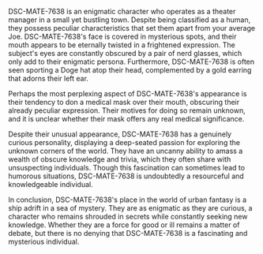 DSC-MATE-7638 is an enigmatic character who operates as a theater manager in a small yet bustling town. Despite being classified as a human, they possess peculiar characteristics that set them apart from your average Joe. DSC-MATE-7638's face is covered in mysterious spots, and their mouth appears to be eternally twisted in a frightened expression. The subject's eyes are constantly obscured by a pair of nerd glasses, which only add to their enigmatic persona. Furthermore, DSC-MATE-7638 is often seen sporting a Doge hat atop their head, complemented by a gold earring that adorns their left ear.

Perhaps the most perplexing aspect of DSC-MATE-7638's appearance is their tendency to don a medical mask over their mouth, obscuring their already peculiar expression. Their motives for doing so remain unknown, and it is unclear whether their mask offers any real medical significance. 

Despite their unusual appearance, DSC-MATE-7638 has a genuinely curious personality, displaying a deep-seated passion for exploring the unknown corners of the world. They have an uncanny ability to amass a wealth of obscure knowledge and trivia, which they often share with unsuspecting individuals. Though this fascination can sometimes lead to humorous situations, DSC-MATE-7638 is undoubtedly a resourceful and knowledgeable individual. 

In conclusion, DSC-MATE-7638's place in the world of urban fantasy is a ship adrift in a sea of mystery. They are as enigmatic as they are curious, a character who remains shrouded in secrets while constantly seeking new knowledge. Whether they are a force for good or ill remains a matter of debate, but there is no denying that DSC-MATE-7638 is a fascinating and mysterious individual.